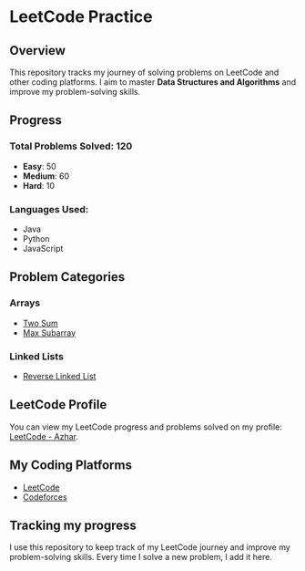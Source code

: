 # LeetCode Practice

## Overview
This repository tracks my journey of solving problems on LeetCode and other coding platforms. I aim to master **Data Structures and Algorithms** and improve my problem-solving skills.

## Progress

### Total Problems Solved: 120
- **Easy**: 50
- **Medium**: 60
- **Hard**: 10

### Languages Used:
- Java
- Python
- JavaScript

## Problem Categories

### Arrays
- [Two Sum](./Arrays/TwoSum.java)
- [Max Subarray](./Arrays/MaxSubarray.java)

### Linked Lists
- [Reverse Linked List](./LinkedLists/ReverseLinkedList.java)

## LeetCode Profile
You can view my LeetCode progress and problems solved on my profile: [LeetCode - Azhar](https://leetcode.com/ajharh999/).

## My Coding Platforms
- [LeetCode](https://leetcode.com)
- [Codeforces](https://codeforces.com)

## Tracking my progress
I use this repository to keep track of my LeetCode journey and improve my problem-solving skills. Every time I solve a new problem, I add it here.
